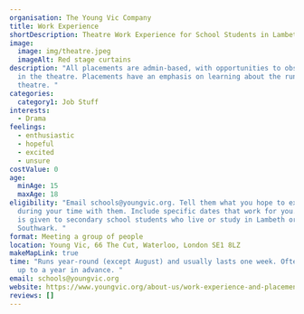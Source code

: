 ```yaml
---
organisation: The Young Vic Company
title: Work Experience
shortDescription: Theatre Work Experience for School Students in Lambeth or Southwark
image:
  image: img/theatre.jpeg
  imageAlt: Red stage curtains
description: "All placements are admin-based, with opportunities to observe work
  in the theatre. Placements have an emphasis on learning about the running of a
  theatre. "
categories:
  category1: Job Stuff
interests:
  - Drama
feelings:
  - enthusiastic
  - hopeful
  - excited
  - unsure
costValue: 0
age:
  minAge: 15
  maxAge: 18
eligibility: "Email schools@youngvic.org. Tell them what you hope to experience
  during your time with them. Include specific dates that work for you. Priority
  is given to secondary school students who live or study in Lambeth or
  Southwark. "
format: Meeting a group of people
location: Young Vic, 66 The Cut, Waterloo, London SE1 8LZ
makeMapLink: true
time: "Runs year-round (except August) and usually lasts one week. Often booked
  up to a year in advance. "
email: schools@youngvic.org
website: https://www.youngvic.org/about-us/work-experience-and-placements
reviews: []
---
```

